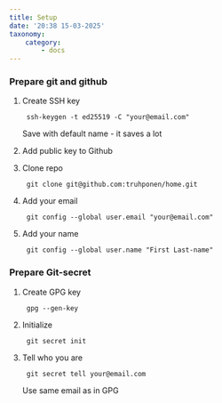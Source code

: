 ```yaml
---
title: Setup
date: '20:38 15-03-2025'
taxonomy:
    category:
        - docs
---
```


### Prepare git and github

1. Create SSH key

        ssh-keygen -t ed25519 -C "your@email.com"
    
    Save with default name - it saves a lot

2. Add public key to Github

3. Clone repo

        git clone git@github.com:truhponen/home.git

4. Add your email

        git config --global user.email "your@email.com"

5. Add your name

        git config --global user.name "First Last-name"

### Prepare Git-secret

1. Create GPG key

        gpg --gen-key

2. Initialize

        git secret init

3. Tell who you are

        git secret tell your@email.com

    Use same email as in GPG